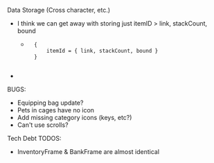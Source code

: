 Data Storage (Cross character, etc.)
- I think we can get away with storing just itemID > link, stackCount, bound
    - ```
        {
            itemId = { link, stackCount, bound }
        }
    ```
- 

BUGS:
- Equipping bag update?
- Pets in cages have no icon
- Add missing category icons (keys, etc?)
- Can't use scrolls?

Tech Debt TODOS:
- InventoryFrame & BankFrame are almost identical